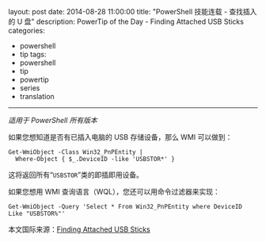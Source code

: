 layout: post
date: 2014-08-28 11:00:00
title: "PowerShell 技能连载 - 查找插入的 U 盘"
description: PowerTip of the Day - Finding Attached USB Sticks
categories:
- powershell
- tip
tags:
- powershell
- tip
- powertip
- series
- translation
---
_适用于 PowerShell 所有版本_

如果您想知道是否有已插入电脑的 USB 存储设备，那么 WMI 可以做到：

    Get-WmiObject -Class Win32_PnPEntity |
      Where-Object { $_.DeviceID -like 'USBSTOR*' } 

这将返回所有“`USBSTOR`”类的即插即用设备。

如果您想用 WMI 查询语言（WQL），您还可以用命令过滤器来实现：

    Get-WmiObject -Query 'Select * From Win32_PnPEntity where DeviceID Like "USBSTOR%"'

<!--more-->
本文国际来源：[Finding Attached USB Sticks](http://community.idera.com/powershell/powertips/b/tips/posts/finding-attached-usb-sticks)
